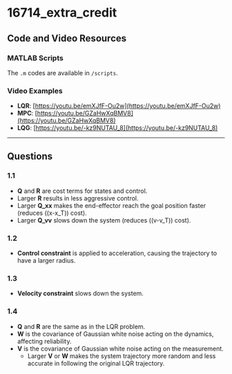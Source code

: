 # 16714_extra_credit
## Code and Video Resources

### MATLAB Scripts
The `.m` codes are available in `/scripts`.

### Video Examples
- **LQR**: [https://youtu.be/emXJfF-Ou2w](https://youtu.be/emXJfF-Ou2w)
- **MPC**: [https://youtu.be/GZaHwXqBMV8](https://youtu.be/GZaHwXqBMV8)
- **LQG**: [https://youtu.be/-kz9NUTAU_8](https://youtu.be/-kz9NUTAU_8)

---

## Questions

### 1.1
- **Q** and **R** are cost terms for states and control.
- Larger **R** results in less aggressive control.
- Larger **Q_xx** makes the end-effector reach the goal position faster (reduces \((x-x_T)\) cost).
- Larger **Q_vv** slows down the system (reduces \((v-v_T)\) cost).

### 1.2
- **Control constraint** is applied to acceleration, causing the trajectory to have a larger radius.

### 1.3
- **Velocity constraint** slows down the system.

### 1.4
- **Q** and **R** are the same as in the LQR problem.
- **W** is the covariance of Gaussian white noise acting on the dynamics, affecting reliability.
- **V** is the covariance of Gaussian white noise acting on the measurement.
  - Larger **V** or **W** makes the system trajectory more random and less accurate in following the original LQR trajectory.
